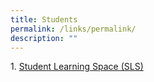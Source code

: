 ```yaml
---
title: Students
permalink: /links/permalink/
description: ""
---
```

1. [Student Learning Space (SLS)](https://vle.learning.moe.edu.sg/login)